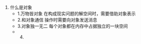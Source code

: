 1. 什么是对象
   - 1.万物皆对象 在构成现实问题的解空间时，需要借助对象表示
   - 2.和对象通信 操作时需要向对象发送消息
   - 3.对象独一无二 每个对象都在内存中占据独立的一块空间
   - 4.